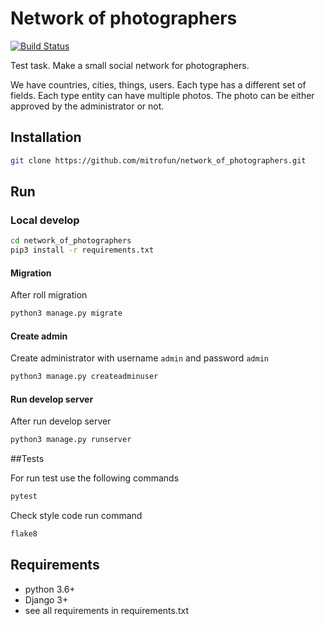 # Network of photographers

[![Build Status](https://travis-ci.org/mitrofun/network_of_photographers.svg?branch=master)](https://travis-ci.org/mitrofun/network_of_photographers)

Test task. Make a small social network for photographers.

We have countries, cities, things, users. Each type has a different set of fields.
Each type entity can have multiple photos.
The photo can be either approved by the administrator or not.

## Installation
```bash
git clone https://github.com/mitrofun/network_of_photographers.git
```

## Run

### Local develop
```bash
cd network_of_photographers
pip3 install -r requirements.txt
```

#### Migration
After roll migration
```bash
python3 manage.py migrate
```

#### Create admin
Create administrator with username `admin` and password `admin` 
```bash
python3 manage.py createadminuser
```

#### Run develop server
After run develop server
```bash
python3 manage.py runserver
```

##Tests

For run test use the following commands
```bash
pytest
```
Check style code run command 
```bash
flake8
```

## Requirements
- python 3.6+
- Django 3+
- see all requirements in requirements.txt
